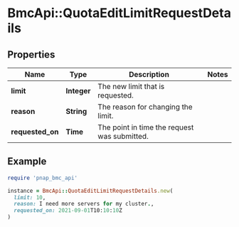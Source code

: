 # BmcApi::QuotaEditLimitRequestDetails

## Properties

| Name | Type | Description | Notes |
| ---- | ---- | ----------- | ----- |
| **limit** | **Integer** | The new limit that is requested. |  |
| **reason** | **String** | The reason for changing the limit. |  |
| **requested_on** | **Time** | The point in time the request was submitted. |  |

## Example

```ruby
require 'pnap_bmc_api'

instance = BmcApi::QuotaEditLimitRequestDetails.new(
  limit: 10,
  reason: I need more servers for my cluster.,
  requested_on: 2021-09-01T10:10:10Z
)
```

